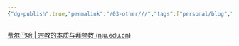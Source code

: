 ```yaml
---
{"dg-publish":true,"permalink":"/03-other///","tags":["personal/blog","哲学/哲学概念"]}
---
```


[费尔巴哈 | 宗教的本质与拜物教 (nju.edu.cn)](https://ptext.nju.edu.cn/d2/75/c13164a643701/page.htm)
